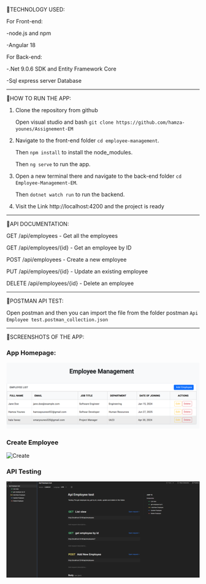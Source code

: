 📌TECHNOLOGY USED: 

For Front-end: 

-node.js and npm

-Angular 18

For Back-end:

-.Net 9.0.6 SDK and Entity Framework Core

-Sql express server Database

----

📌HOW TO RUN THE APP:
1. Clone the repository from github

   Open visual studio and bash `git clone https://github.com/hamza-younes/Assignement-EM`

2. Navigate to the front-end folder `cd employee-management`.

   Then `npm install` to install the node_modules.

   Then `ng serve` to run the app.

3. Open a new terminal there and navigate to the back-end folder `cd Employee-Management-EM`.
  
   Then `dotnet watch run` to run the backend.

4. Visit the Link http://localhost:4200 and the project is ready

----

📌API DOCUMENTATION:

GET /api/employees - Get all the employees

GET /api/employees/{id} - Get an employee by ID  

POST /api/employees - Create a new employee  

PUT /api/employees/{id} - Update an existing employee   

DELETE /api/employees/{id} - Delete an employee  

----

📌POSTMAN API TEST:

Open postman and then you can import the file from the folder postman `Api Employee test.postman_collection.json`

---

📌SCREENSHOTS OF THE APP:

### App Homepage:
![Home](./screenshots/home.png)

### Create Employee
![Create](./screenshots/create.png)

### API Testing
![Postman](./screenshots/postman.png)
